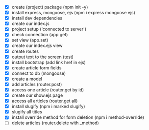 - [x] create (project) package (npm init -y)
- [x] install express, mongoose, ejs (npm i express mongoose ejs)
- [x] install dev dependencies
- [x] create our index.js
- [x] project setup ('connected to server')
- [x] check connection (app.get)
- [x] set view (app.set)
- [x] create our index.ejs view
- [x] create routes
- [x] output text to the screen (test)
- [x] install bootstrap (add link href in ejs)
- [x] create article form fields
- [x] connect to db (mongoose)
- [x] create a model
- [x] add articles (router.post)
- [x] access one article (router.get by id)
- [x] create our show.ejs page
- [x] access all articles (router.get all)
- [x] install slugify (npm i marked slugify)
- [x] slugify all titles
- [x] install override method for form deletion (npm i method-override)
- [ ] delete articles (router.delete with _method)